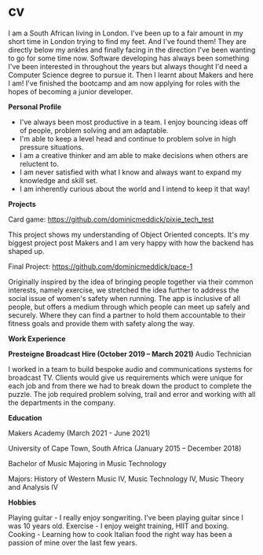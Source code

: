 # cv

I am a South African living in London. I've been up to a fair amount in my short time in London trying to find my feet. And I've found them! They are directly below my ankles and finally facing in the direction I've been wanting to go for some time now. Software developing has always been something I've been interested in throughout the years but always thought I'd need a Computer Science degree to pursue it. Then I learnt about Makers and here I am! I've finished the bootcamp and am now applying for roles with the hopes of becoming a junior developer. 

**Personal Profile**

- I've always been most productive in a team. I enjoy bouncing ideas off of people, problem solving and am adaptable. 
- I'm able to keep a level head and continue to problem solve in high pressure situations. 
- I am a creative thinker and am able to make decisions when others are reluctent to. 
- I am never satisfied with what I know and always want to expand my knowledge and skill set. 
- I am inherently curious about the world and I intend to keep it that way!

**Projects**

Card game: https://github.com/dominicmeddick/pixie_tech_test

This project shows my understanding of Object Oriented concepts. It's my biggest project post Makers and I am very happy with how the backend has shaped up. 

Final Project: https://github.com/dominicmeddick/pace-1

Originally inspired by the idea of bringing people together via their common interests, namely exercise, we stretched the idea further to address the social issue of women's safety when running. The app is inclusive of all people, but offers a medium through which people can meet up safely and securely. Where they can find a partner to hold them accountable to their fitness goals and provide them with safety along the way.

**Work Experience**

**Presteigne Broadcast Hire (October 2019 – March 2021)**
Audio Technician

I worked in a team to build bespoke audio and communications systems for broadcast TV. Clients would give us requirements which were unique for each job and from there we had to break down the product to complete the puzzle. The job required problem solving, trail and error and working with all the departments in the company.  

**Education**

Makers Academy (March 2021 - June 2021)

University of Cape Town, South Africa (January 2015 – December 2018)

Bachelor of Music Majoring in Music Technology

Majors: History of Western Music IV, Music Technology IV, Music Theory and Analysis IV

**Hobbies**

Playing guitar - I really enjoy songwriting. I've been playing guitar since I was 10 years old. 
Exercise - I enjoy weight training, HIIT and boxing. 
Cooking - Learning how to cook Italian food the right way has been a passion of mine over the last few years. 


